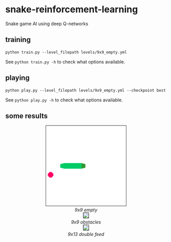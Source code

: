 # snake-reinforcement-learning

Snake game AI using deep Q-networks

## training

```
python train.py --level_filepath levels/9x9_empty.yml
```
See `python train.py -h` to check what options available.

## playing

```
python play.py --level_filepath levels/9x9_empty.yml --checkpoint best
```
See `python play.py -h` to check what options available.

## some results
<center>
    <img src="/examples/empty.gif" width="250" border=1/>
    <br/>
    <em>9x9 empty</em>
</center>
<center>
    <img src="/examples/obstacles.gif" width="250" border=1/>
    <br/>
    <em>9x9 obstacles</em>
</center>
<center>
    <img src="/examples/double_feed.gif" width="300" border=1/>
    <br/>
    <em>9x13 double feed</em>
</center>
